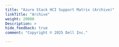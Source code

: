 ```yaml
---
title: "Azure Stack HCI Support Matrix (Archive)"
linkTitle: "Archive"
weight: 20000
Description: >
hide_feedback: true
comment: "Copyright © 2025 Dell Inc."

---
```

